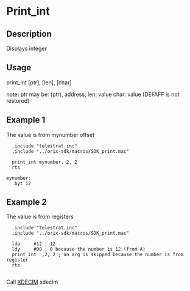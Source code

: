 # Print_int

## Description

Displays integer

## Usage

print_int [ptr], [len], [char]

note:
ptr may be: (ptr), address, <empty>
len: value
char: value (DEFAFF is not restored)

## Example 1

The value is from mynumber offset

```ca65
  .include "telestrat.inc"
  .include "../orix-sdk/macros/SDK_print.mac"

  print_int mynumber, 2, 2
  rts

mynumber:
  .byt 12
```

## Example 2

The value is from registers

```ca65
  .include "telestrat.inc"
  .include "../orix-sdk/macros/SDK_print.mac"

  lda     #12 ; 12
  ldy     #00 ; 0 because the number is 12 (from A)
  print_int  ,2, 2 ; an arg is skipped because the number is from register
  rts


```


Call [XDECIM](../../../developer_manual/kernel/primitives/xdecim) xdecim
